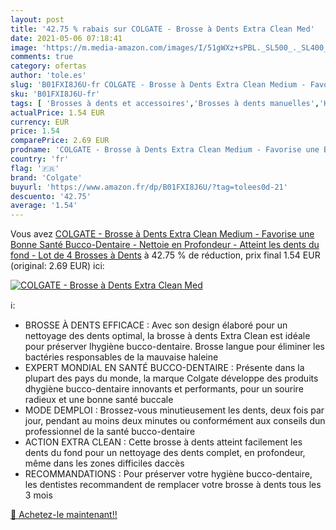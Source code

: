 ```yaml
---
layout: post
title: '42.75 % rabais sur COLGATE - Brosse à Dents Extra Clean Med'
date: 2021-05-06 07:18:41
image: 'https://m.media-amazon.com/images/I/51gWXz+sPBL._SL500_._SL400_.jpg'
comments: true
category: ofertas
author: 'tole.es'
slug: 'B01FXI8J6U-fr COLGATE - Brosse à Dents Extra Clean Medium - Favorise une...'
sku: 'B01FXI8J6U-fr'
tags: [ 'Brosses à dents et accessoires','Brosses à dents manuelles','Hygiène dentaire','Hygiène et Santé','colgate', ]
actualPrice: 1.54 EUR
currency: EUR
price: 1.54
comparePrice: 2.69 EUR
prodname: 'COLGATE - Brosse à Dents Extra Clean Medium - Favorise une Bonne Santé Bucco-Dentaire - Nettoie en Profondeur - Atteint les dents du fond - Lot de 4 Brosses à Dents'
country: 'fr'
flag: '🇫🇷'
brand: 'Colgate'
buyurl: 'https://www.amazon.fr/dp/B01FXI8J6U/?tag=tolees0d-21'
descuento: '42.75'
average: '1.54'
---
```


Vous avez [COLGATE - Brosse à Dents Extra Clean Medium - Favorise une Bonne Santé Bucco-Dentaire - Nettoie en Profondeur - Atteint les dents du fond - Lot de 4 Brosses à Dents](https://www.amazon.fr/dp/B01FXI8J6U/?tag=tolees0d-21)  à  42.75 % de réduction, prix final  1.54 EUR (original: 2.69 EUR) ici:

[![COLGATE - Brosse à Dents Extra Clean Med](https://m.media-amazon.com/images/I/51gWXz+sPBL._SL500_._SL400_.jpg)](https://www.amazon.fr/dp/B01FXI8J6U/?tag=tolees0d-21)

ℹ️:

- BROSSE À DENTS EFFICACE : Avec son design élaboré pour un nettoyage des dents optimal, la brosse à dents Extra Clean est idéale pour préserver lhygiène bucco-dentaire. Brosse langue pour éliminer les bactéries responsables de la mauvaise haleine
- EXPERT MONDIAL EN SANTÉ BUCCO-DENTAIRE : Présente dans la plupart des pays du monde, la marque Colgate développe des produits dhygiène bucco-dentaire innovants et performants, pour un sourire radieux et une bonne santé buccale
- MODE DEMPLOI : Brossez-vous minutieusement les dents, deux fois par jour, pendant au moins deux minutes ou conformément aux conseils dun professionnel de la santé bucco-dentaire
- ACTION EXTRA CLEAN : Cette brosse à dents atteint facilement les dents du fond pour un nettoyage des dents complet, en profondeur, même dans les zones difficiles daccès
- RECOMMANDATIONS : Pour préserver votre hygiène bucco-dentaire, les dentistes recommandent de remplacer votre brosse à dents tous les 3 mois

[🛒 Achetez-le maintenant!!](https://www.amazon.fr/dp/B01FXI8J6U/?tag=tolees0d-21)
